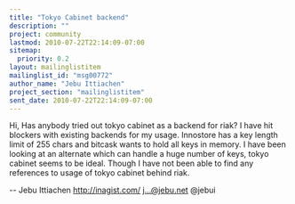 ```yaml
---
title: "Tokyo Cabinet backend"
description: ""
project: community
lastmod: 2010-07-22T22:14:09-07:00
sitemap:
  priority: 0.2
layout: mailinglistitem
mailinglist_id: "msg00772"
author_name: "Jebu Ittiachen"
project_section: "mailinglistitem"
sent_date: 2010-07-22T22:14:09-07:00
---
```



Hi,
 Has anybody tried out tokyo cabinet as a backend for riak? I have hit
blockers with existing backends for my usage. Innostore has a key length
limit of 255 chars and bitcask wants to hold all keys in memory. I have been
looking at an alternate which can handle a huge number of keys, tokyo
cabinet seems to be ideal. Though I have not been able to find any
references to usage of tokyo cabinet behind riak.

--
Jebu Ittiachen
http://inagist.com/
j...@jebu.net
@jebui
